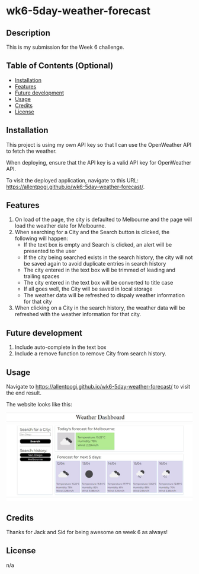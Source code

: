 # wk6-5day-weather-forecast

## Description

This is my submission for the Week 6 challenge.

## Table of Contents (Optional)

- [Installation](#installation)
- [Features](#features)
- [Future development](#future-development)
- [Usage](#usage)
- [Credits](#credits)
- [License](#license)

## Installation

This project is using my own API key so that I can use the OpenWeather API to fetch the weather.

When deploying, ensure that the API key is a valid API key for OpenWeather API.

To visit the deployed application, navigate to this URL: https://allentpogi.github.io/wk6-5day-weather-forecast/. 

## Features

1. On load of the page, the city is defaulted to Melbourne and the page will load the weather date for Melbourne.
2. When searching for a City and the Search button is clicked, the following will happen:
    - If the text box is empty and Search is clicked, an alert will be presented to the user
    - If the city being searched exists in the search history, the city will not be saved again to avoid duplicate entries in search history
    - The city entered in the text box will be trimmed of leading and trailing spaces
    - The city entered in the text box will be converted to title case 
    - If all goes well, the City will be saved in local storage
    - The weather data will be refreshed to dispaly weather information for that city
3. When clicking on a City in the search history, the weather data will be refreshed with the weather information for that city.

## Future development

1. Include auto-complete in the text box
2. Include a remove function to remove City from search history.


## Usage

Navigate to https://allentpogi.github.io/wk6-5day-weather-forecast/ to visit the end result.

The website looks like this:

![weather forecast image](./assets/img/Project6.JPG)

## Credits

Thanks for Jack and Sid for being awesome on week 6 as always!

## License

n/a